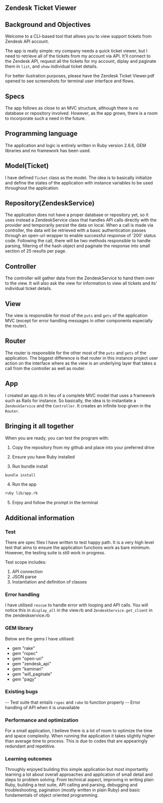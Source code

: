## Zendesk Ticket Viewer



## Background and Objectives

Welcome to a CLI-based tool that allows you to view support tickets from Zendesk API account.

The app is really simple: my company needs a quick ticket viewer, but I need to retrieve all of the tickets from my account via API. It'll connect to the Zendesk API, request all the tickets for my account, diplay and paginate them in `list`, and `show` individual ticket details.

For better ilustration purposes, please have the Zendesk Ticket Viewer.pdf opened to see screenshots for terminal user interface and flows.



## Specs

The app follows as close to an MVC structure, although there is no database or repository involved. However, as the app grows, there is a room to incorporate such a need in the future.



## Programming language

The application and logic is entirely written in Ruby version 2.6.6, GEM libraries and no framework has been used.



## Model(Ticket)

I have defined `Ticket` class as the model. The idea is to basically initialize and define the states of the application with instance variables to be used throughout the application.



## Repository(ZendeskService)

The application does not have a proper database or repository yet, so it uses instead a ZendeskService class that handles API calls directly with the provider and temporarily persist the data on local. When a call is made via controller, the data will be retrieved with a basic authentication passes through an open-uri wrapper to enable successful response of '200' status code. Following the call, there will be two methods responsible to handle parsing, filtering of the hash object and paginate the response into small section of 25 results per page. 



## Controller

The controller will gather data from the ZendeskService to hand them over to the view. It will also ask the view for information to view all tickets and its' individual ticket details.



## View

The view is responsible for most of the `puts` and `gets` of the application MVC (except for error handling messages in other components especially the router).



## Router

The router is responsible for the other most of the `puts` and `gets` of the application. The biggest difference is that router in this instance project user action on the interface where as the view is an underlying layer that takes a call from the controller as well as router.



## App

I created an app.rb in lieu of a complete MVC model that uses a framework such as Rails for instance. So basically, the idea is to instantiate a `ZendeskService` and the `Controller`. It creates an infinite loop given in the `Router`. 



## Bringing it all together

When you are ready, you can test the program with:

1) Copy the repository from my github and place into your preferred drive

2) Ensure you have Ruby installed

3) Run bundle install

```bash
bundle install
```

4) Run the app

```bash
ruby lib/app.rb
```

5) Enjoy and follow the prompt in the terminal



## Additional information



### Test

There are spec files I have written to test happy path. It is a very high level test that aims to ensure the application functions work as bare minimum. However, the testing suite is still work in progress.

Test scope includes:

1) API connection
2) JSON parse
3) Instantiation and definition of classes



### Error handling

I have utilised `rescue` to handle error with looping and API calls. You will notice this in `display_all` in the view.rb and `ZendeskService.get_client` in the zendeskservice.rb



### GEM library

Below are the gems I have utilised:

- gem "rake"
- gem "rspec"
- gem "open-uri"
- gem "zendesk_api"
- gem "kaminari"
- gem "will_paginate"
- gem "pagy"



### Existing bugs

-- Test suite that entails `rspec` and `rake` to function properly
-- Error handling of API when it is unavailable



### Performance and optimization

For a small application, I believe there is a lot of room to optimize the time and space complexity. When running the application it takes slightly higher than average time to process. This is due to codes that are appearingly redundant and repetitive.  



### Learning outcomes

Throughly enjoyed building this simple application but most importantly learning a lot about overall approaches and application of small detail and steps to problem solving. From technical aspect, improving in writing plain Ruby, building a test suite, API calling and parsing, debugging and troubleshooting, pagination (mostly written in plain Ruby) and basic fundamentals of object oriented programming.
